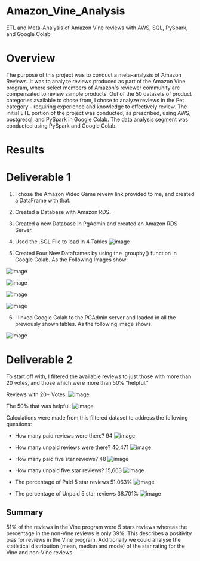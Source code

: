 # Amazon_Vine_Analysis

ETL and Meta-Analysis of Amazon Vine reviews with AWS, SQL, PySpark, and Google Colab

# Overview

The purpose of this project was to conduct a meta-analysis of Amazon Reviews. It was to analyze reviews produced as part of the Amazon Vine program, where select members of Amazon's reviewer community are compensated to review sample products. 
Out of the 50 datasets of product categories available to chose from, I chose to analyze reviews in the Pet category - requiring experience and knowledge to effectively review. The initial ETL portion of the project was conducted, as prescribed, using AWS, postgresql, and PySpark in Google Colab. The data analysis segment was conducted using PySpark and Google Colab.

# Results

# Deliverable 1

1. I chose the Amazon Video Game reveiw link provided to me, and created a DataFrame with that. 
2. Created a Database with Amazon RDS.
3. Created a new Database in PgAdmin and created an Amazon RDS Server.
4. Used the .SGL File to load in 4 Tables 
![image](https://user-images.githubusercontent.com/46943357/208265796-7e0d435d-cccc-4bb7-9ab0-2e838d921e17.png)

5. Created Four New Dataframes by using the .groupby() function in Google Colab. As the Following Images show:

![image](https://user-images.githubusercontent.com/46943357/208265881-ab954605-6ce1-44cb-9f3c-2a70318c7c85.png)

![image](https://user-images.githubusercontent.com/46943357/208265857-5427dfbb-4626-4f26-b13b-3a8f89c138e8.png)

![image](https://user-images.githubusercontent.com/46943357/208265867-8241be72-cc94-42ef-a1e8-48781b053116.png)

![image](https://user-images.githubusercontent.com/46943357/208265873-b34fd7b1-39c8-401d-b16e-e4e99ca8a009.png)

6. I linked Google Colab to the PGAdmin server and loaded in all the previously shown tables. As the following image shows.

![image](https://user-images.githubusercontent.com/46943357/208265919-79ed542f-0ea9-4f77-9e96-89e783754024.png)

# Deliverable 2

To start off with, I filtered the available reviews to just those with more than 20 votes, and those which were more than 50% "helpful."

Reviews with 20+ Votes:
![image](https://user-images.githubusercontent.com/46943357/208266018-95c136f9-64e6-4866-8498-01ec9144e078.png)

The 50% that was helpful:
![image](https://user-images.githubusercontent.com/46943357/208266043-51d5899f-3fab-45e5-9870-0cf96fcc2e61.png)

Calculations were made from this filtered dataset to address the following questions:

* How many paid reviews were there? 94
![image](https://user-images.githubusercontent.com/46943357/208266160-5d9ac9bd-5dfb-4dbc-b697-7a1fc0155154.png)

* How many unpaid reviews were there? 40,471
![image](https://user-images.githubusercontent.com/46943357/208266179-8845b407-294c-4321-a01e-330da4f02f37.png)

* How many paid five star reviews? 48
![image](https://user-images.githubusercontent.com/46943357/208266200-1d3d9fb3-2cdd-4304-95bb-68cf157078dc.png)

* How many unpaid five star reviews? 15,663
![image](https://user-images.githubusercontent.com/46943357/208266227-4fd2c6a8-ab8a-401f-9ce2-5685fde41441.png)

* The percentage of Paid 5 star reviews 51.063%
![image](https://user-images.githubusercontent.com/46943357/208266272-49dc4822-26f4-485e-bf19-78c62ca00466.png)

* The percentage of Unpaid 5 star reviews 38.701%
![image](https://user-images.githubusercontent.com/46943357/208266295-125a41f6-d611-414b-a7dd-dd09646513ee.png)

## Summary

51% of the reviews in the Vine program were 5 stars reviews whereas the percentage in the non-Vine reviews is only 39%. This describes a positivity bias for reviews in the Vine program.
Additionally we could analyse the statistical distribution (mean, median and mode) of the star rating for the Vine and non-Vine reviews.

